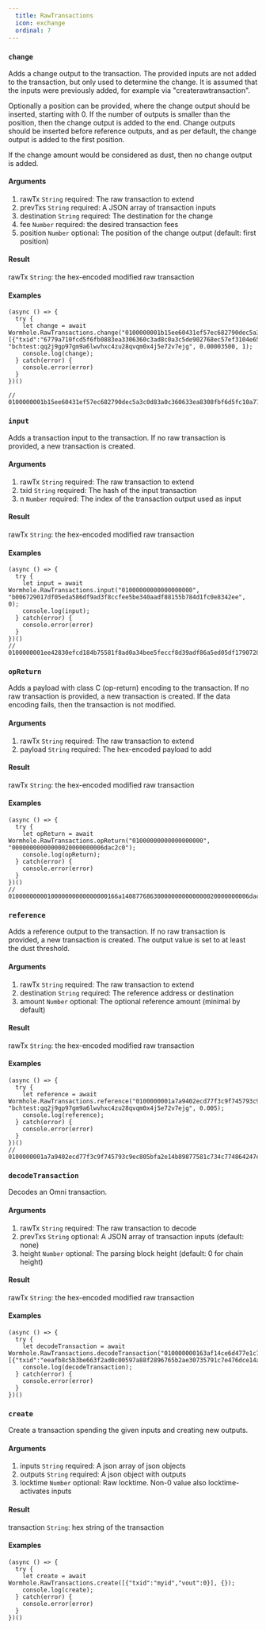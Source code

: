 ```yaml
---
  title: RawTransactions
  icon: exchange
  ordinal: 7
---
```


### `change`

Adds a change output to the transaction. The provided inputs are not added to the transaction, but only used to determine the change. It is assumed that the inputs were previously added, for example via "createrawtransaction".

Optionally a position can be provided, where the change output should be inserted, starting with 0. If the number of outputs is smaller than the position, then the change output is added to the end. Change outputs should be inserted before reference outputs, and as per default, the change output is added to the first position.

If the change amount would be considered as dust, then no change output is added.

#### Arguments

1.  rawTx `String` required: The raw transaction to extend
2.  prevTxs `String` required: A JSON array of transaction inputs
3.  destination `String` required: The destination for the change
4.  fee `Number` required: the desired transaction fees
5.  position `Number` optional: The position of the change output (default: first position)

#### Result

rawTx `String`: the hex-encoded modified raw transaction

#### Examples


    (async () => {
      try {
        let change = await Wormhole.RawTransactions.change("0100000001b15ee60431ef57ec682790dec5a3c0d83a0c360633ea8308fbf6d5fc10a779670400000000ffffffff025c0d00000000000047512102f3e471222bb57a7d416c82bf81c627bfcd2bdc47f36e763ae69935bba4601ece21021580b888ff56feb27f17f08802ebed26258c23697d6a462d43fc13b565fda2dd52aeaa0a0000000000001976a914946cb2e08075bcbaf157e47bcb67eb2b2339d24288ac00000000", [{"txid":"6779a710fcd5f6fb0883ea3306360c3ad8c0a3c5de902768ec57ef3104e65eb1","vout":4,"scriptPubKey":"76a9147b25205fd98d462880a3e5b0541235831ae959e588ac","value":0.00068257}], "bchtest:qq2j9gp97gm9a6lwvhxc4zu28qvqm0x4j5e72v7ejg", 0.00003500, 1);
        console.log(change);
      } catch(error) {
        console.error(error)
      }
    })()

    // 0100000001b15ee60431ef57ec682790dec5a3c0d83a0c360633ea8308fbf6d5fc10a779670400000000ffffffff035c0d00000000000047512102f3e471222bb57a7d416c82bf81c627bfcd2bdc47f36e763ae69935bba4601ece21021580b888ff56feb27f17f08802ebed26258c23697d6a462d43fc13b565fda2dd52aeefe40000000000001976a9141522a025f2365eebee65cd8a8b8a38180dbcd59588acaa0a0000000000001976a914946cb2e08075bcbaf157e47bcb67eb2b2339d24288ac00000000


### `input`

Adds a transaction input to the transaction. If no raw transaction is provided, a new transaction is created.

#### Arguments

1.  rawTx `String` required: The raw transaction to extend
2.  txid `String` required: The hash of the input transaction
3.  n `Number` required: The index of the transaction output used as input

#### Result

rawTx `String`: the hex-encoded modified raw transaction

#### Examples


    (async () => {
      try {
        let input = await Wormhole.RawTransactions.input("01000000000000000000", "b006729017df05eda586df9ad3f8ccfee5be340aadf88155b784d1fc0e8342ee", 0);
        console.log(input);
      } catch(error) {
        console.error(error)
      }
    })()
    // 0100000001ee42830efcd184b75581f8ad0a34bee5feccf8d39adf86a5ed05df17907206b00000000000ffffffff0000000000


### `opReturn`

Adds a payload with class C (op-return) encoding to the transaction. If no raw transaction is provided, a new transaction is created. If the data encoding fails, then the transaction is not modified.

#### Arguments

1.  rawTx `String` required: The raw transaction to extend
2.  payload `String` required: The hex-encoded payload to add

#### Result

rawTx `String`: the hex-encoded modified raw transaction

#### Examples


    (async () => {
      try {
        let opReturn = await Wormhole.RawTransactions.opReturn("01000000000000000000", "00000000000000020000000006dac2c0");
        console.log(opReturn);
      } catch(error) {
        console.error(error)
      }
    })()
    // 0100000000010000000000000000166a140877686300000000000000020000000006dac2c000000000


### `reference`

Adds a reference output to the transaction. If no raw transaction is provided, a new transaction is created. The output value is set to at least the dust threshold.

#### Arguments

1.  rawTx `String` required: The raw transaction to extend
2.  destination `String` required: The reference address or destination
3.  amount `Number` optional: The optional reference amount (minimal by default)

#### Result

rawTx `String`: the hex-encoded modified raw transaction

#### Examples


    (async () => {
      try {
        let reference = await Wormhole.RawTransactions.reference("0100000001a7a9402ecd77f3c9f745793c9ec805bfa2e14b89877581c734c774864247e6f50400000000ffffffff03aa0a0000000000001976a9146d18edfe073d53f84dd491dae1379f8fb0dfe5d488ac5c0d0000000000004751210252ce4bdd3ce38b4ebbc5a6e1343608230da508ff12d23d85b58c964204c4cef3210294cc195fc096f87d0f813a337ae7e5f961b1c8a18f1f8604a909b3a5121f065b52aeaa0a0000000000001976a914946cb2e08075bcbaf157e47bcb67eb2b2339d24288ac00000000", "bchtest:qq2j9gp97gm9a6lwvhxc4zu28qvqm0x4j5e72v7ejg", 0.005);
        console.log(reference);
      } catch(error) {
        console.error(error)
      }
    })()
    // 0100000001a7a9402ecd77f3c9f745793c9ec805bfa2e14b89877581c734c774864247e6f50400000000ffffffff04aa0a0000000000001976a9146d18edfe073d53f84dd491dae1379f8fb0dfe5d488ac5c0d0000000000004751210252ce4bdd3ce38b4ebbc5a6e1343608230da508ff12d23d85b58c964204c4cef3210294cc195fc096f87d0f813a337ae7e5f961b1c8a18f1f8604a909b3a5121f065b52aeaa0a0000000000001976a914946cb2e08075bcbaf157e47bcb67eb2b2339d24288ac20a10700000000001976a9141522a025f2365eebee65cd8a8b8a38180dbcd59588ac00000000


### `decodeTransaction`

Decodes an Omni transaction.

#### Arguments

1.  rawTx `String` required: The raw transaction to decode
2.  prevTxs `String` optional: A JSON array of transaction inputs (default: none)
3.  height `Number` optional: The parsing block height (default: 0 for chain height)

#### Result

rawTx `String`: the hex-encoded modified raw transaction

#### Examples


    (async () => {
      try {
        let decodeTransaction = await Wormhole.RawTransactions.decodeTransaction("010000000163af14ce6d477e1c793507e32a5b7696288fa89705c0d02a3f66beb3c5b8afee0100000000ffffffff02ac020000000000004751210261ea979f6a06f9dafe00fb1263ea0aca959875a7073556a088cdfadcd494b3752102a3fd0a8a067e06941e066f78d930bfc47746f097fcd3f7ab27db8ddf37168b6b52ae22020000000000001976a914946cb2e08075bcbaf157e47bcb67eb2b2339d24288ac00000000", [{"txid":"eeafb8c5b3be663f2ad0c00597a88f2896765b2ae30735791c7e476dce14af63","vout":1,"scriptPubKey":"76a9149084c0bd89289bc025d0264f7f23148fb683d56c88ac","value":0.0001123}]);
        console.log(decodeTransaction);
      } catch(error) {
        console.error(error)
      }
    })()


### `create`

Create a transaction spending the given inputs and creating new outputs.

#### Arguments

1.  inputs `String` required: A json array of json objects
2.  outputs `String` required: A json object with outputs
3.  locktime `Number` optional: Raw locktime. Non-0 value also locktime-activates inputs

#### Result

transaction `String`: hex string of the transaction

#### Examples


    (async () => {
      try {
        let create = await Wormhole.RawTransactions.create([{"txid":"myid","vout":0}], {});
        console.log(create);
      } catch(error) {
        console.error(error)
      }
    })()
